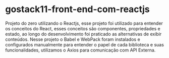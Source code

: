 # gostack11-front-end-com-reactjs
Projeto do zero utilizando o Reactjs, esse projeto foi utilizado para entender os conceitos do React, esses conceitos são componentes, propriedades e estado, ao longo do desenvolvimento foi praticado as alternativas de exibir conteúdos. Nesse projeto o Babel e WebPack foram instalados e configurados manualmente para entender o papel de cada biblioteca e suas funcionalidades, utilizamos o Axios para comunicação com API Externa.

